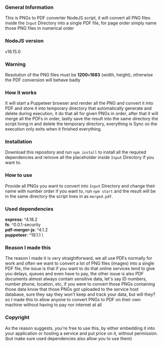 ### General Information
This is PNGs to PDF converter NodeJS script, it will convert all PNG files inside the `Input` Directory into a single PDF file, for page order simply name those PNG files in numerical order

### NodeJS version
v16.15.0

### Warning
Resolution of the PNG files must be **1200**x**1683** (width, height), otherwise the PDF conversion will behave badly

### How it works
It will start a Puppeteer browser and render all the PNG and convert it into PDF and store it into temporary directory that automatically generate and delete during execution, it do that all for given PNGs in order, after that it will merge all the PDFs in order, lastly save the result into the same directory the script living in and delete the temporary directory, everything is Sync so the execution only exits when it finished everything.

### Installation
Download this repository and run `npm install` to install all the required dependencies and remove all the placeholder inside `Input` Directory if you want to.

### How to use
Provide all PNGs you want to convert into `Input` Directory and change their name with number order if you want to, run `npm start` and the result will be in the same directory the script lives in as `merged.pdf`.

### Used dependencies
**express**: ^4.18.2 \
**fs**: ^0.0.1-security \
**pdf-merger-js**: ^4.1.2 \
**puppeteer**: ^19.1.1 \

### Reason I made this
The reason I made it is very straightforward, we all use PDFs normally for work and often we want to convert a lot of PNG files (images) into a single PDF file, the issue is that if you want to do that online services tend to give you delays, queues and even have to pay, the other issue is also PDF documents almost always contain sensitive data, let's say ID numbers, number phone, location, etc, if you were to convert those PNGs containing those data know that those PNGs got uploaded to the service host database, sure they say they won't keep and track your data, but will they? so I made this to allow anyone to convert PNGs to PDF on their own machine without having to pay nor internet at all

### Copyright
As the reason suggests, you're free to use this, by either embedding it into your application or hosting a service and put price on it, without permission. (but make sure used dependencies also allow you to use them)
